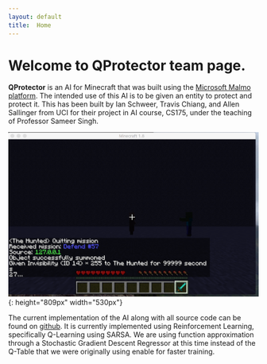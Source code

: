 ```yaml
---
layout: default
title:  Home
---
```


# Welcome to QProtector team page.

**QProtector** is an AI for Minecraft that was built using the [Microsoft Malmo platform](https://github.com/Microsoft/malmo). The intended use of this AI is to be given an entity to protect and protect it.
This has been built by Ian Schweer, Travis Chiang, and Allen Sallinger from UCI for their project in AI course, CS175, under the teaching of Professor Sameer Singh.

![QProtector Screenshot](img/qprotector_screenshot.png){: height="809px" width="530px"}

The current implementation of the AI along with all source code can be found on [github](https://github.com/IanSchweer/QProtector). It is currently implemented using Reinforcement Learning, specifically Q-Learning using SARSA. We are using function approximation through a Stochastic Gradient Descent Regressor at this time instead of
the Q-Table that we were originally using enable for faster training.


